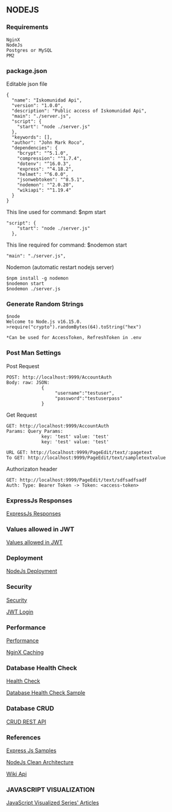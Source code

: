 ## NODEJS

### Requirements
```
NginX
NodeJs
Postgres or MySQL
PM2
```
### package.json
Editable json file
```
{
  "name": "Iskomunidad Api",
  "version": "1.0.0",
  "description": "Public access of Iskomunidad Api",
  "main": "./server.js",
  "script": {
    "start": "node ./server.js"
  },
  "keywords": [],
  "author": "John Mark Roco",
  "dependencies": {
    "bcrypt": "^5.1.0",
    "compression": "^1.7.4",
    "dotenv": "^16.0.3",
    "express": "^4.18.2",
    "helmet": "^6.0.0",
    "jsonwebtoken": "^8.5.1",
    "nodemon": "^2.0.20",
    "wikiapi": "^1.19.4"
  }
}
```
This line used for command: $npm start
```
"script": {
    "start": "node ./server.js"
  },
```
This line required for command: $nodemon start
```
"main": "./server.js",
```
Nodemon (automatic restart nodejs server)
```
$npm install -g nodemon
$nodemon start
$nodemon ./server.js
```
### Generate Random Strings
```
$node
Welcome to Node.js v16.15.0.
>require("crypto").randomBytes(64).toString("hex")

*Can be used for AccessToken, RefreshToken in .env
```
### Post Man Settings
Post Request
```
POST: http://localhost:9999/AccountAuth
Body: raw: JSON: 
             {
	              "username":"testuser",
	              "password":"testuserpass"
             }
```
Get Request
```
GET: http://localhost:9999/AccountAuth
Params: Query Params: 
             key: 'test' value: 'test'
             key: 'test' value: 'test'

URL GET: http://localhost:9999/PageEdit/text/:pagetext
To GET: http://localhost:9999/PageEdit/text/sampletextvalue
```
Authorizaton header
```
GET: http://localhost:9999/PageEdit/text/sdfsadfsadf
Auth: Type: Bearer Token -> Token: <access-token>
```
### ExpressJs Responses
[ExpressJs Responses](https://stackoverflow.com/questions/7042340/error-cant-set-headers-after-they-are-sent-to-the-client)
### Values allowed in JWT
[Values allowed in JWT](http://www.iana.org/assignments/jwt/jwt.xhtml)

### Deployment 

[NodeJs Deployment](https://www.digitalocean.com/community/tutorials/how-to-set-up-a-node-js-application-for-production-on-ubuntu-18-04)

### Security
[Security](https://expressjs.com/en/advanced/best-practice-security.html)

[JWT Login](https://medium.com/@prashantramnyc/authenticate-rest-apis-in-node-js-using-jwt-json-web-tokens-f0e97669aad3)
### Performance

[Performance](https://expressjs.com/en/advanced/best-practice-performance.html)

[NginX Caching](https://serversforhackers.com/c/nginx-caching)

### Database Health Check
[Health Check](https://expressjs.com/en/advanced/healthcheck-graceful-shutdown.html)

[Database Health Check Sample](https://github.com/godaddy/terminus/blob/main/example/mysql/index.js)

### Database CRUD
[CRUD REST API](https://blog.logrocket.com/crud-rest-api-node-js-express-postgresql/)

### References
[Express Js Samples](https://github.com/expressjs/express/tree/master/examples/route-separation)

[NodeJs Clean Architecture](https://www.youtube.com/watch?v=VmY22KuRDbk)

[Wiki Api](https://kanasimi.github.io/wikiapi/Wikiapi.html)

### JAVASCRIPT VISUALIZATION

[JavaScript Visualized Series' Articles](https://dev.to/lydiahallie/series/3341)
